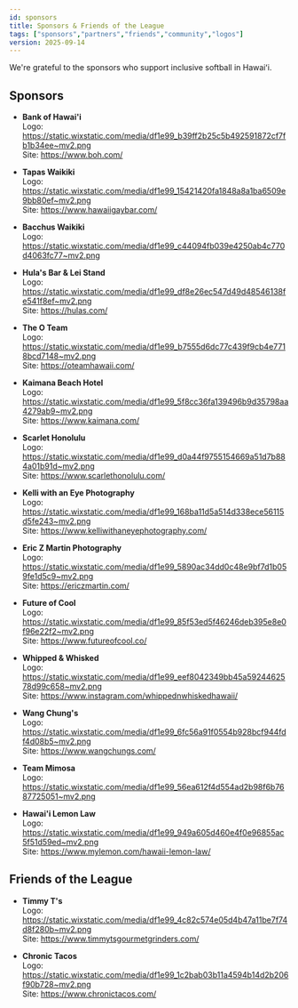 ```yaml
---
id: sponsors
title: Sponsors & Friends of the League
tags: ["sponsors","partners","friends","community","logos"]
version: 2025-09-14
---
```


We're grateful to the sponsors who support inclusive softball in Hawaiʻi.

## Sponsors
- **Bank of Hawai'i**  
  Logo: https://static.wixstatic.com/media/df1e99_b39ff2b25c5b492591872cf7fb1b34ee~mv2.png  
  Site: https://www.boh.com/

- **Tapas Waikiki**  
  Logo: https://static.wixstatic.com/media/df1e99_15421420fa1848a8a1ba6509e9bb80ef~mv2.png  
  Site: https://www.hawaiigaybar.com/

- **Bacchus Waikiki**  
  Logo: https://static.wixstatic.com/media/df1e99_c44094fb039e4250ab4c770d4063fc77~mv2.png

- **Hula's Bar & Lei Stand**  
  Logo: https://static.wixstatic.com/media/df1e99_df8e26ec547d49d48546138fe541f8ef~mv2.png  
  Site: https://hulas.com/

- **The O Team**  
  Logo: https://static.wixstatic.com/media/df1e99_b7555d6dc77c439f9cb4e7718bcd7148~mv2.png  
  Site: https://oteamhawaii.com/

- **Kaimana Beach Hotel**  
  Logo: https://static.wixstatic.com/media/df1e99_5f8cc36fa139496b9d35798aa4279ab9~mv2.png  
  Site: https://www.kaimana.com/

- **Scarlet Honolulu**  
  Logo: https://static.wixstatic.com/media/df1e99_d0a44f9755154669a51d7b884a01b91d~mv2.png  
  Site: https://www.scarlethonolulu.com/

- **Kelli with an Eye Photography**  
  Logo: https://static.wixstatic.com/media/df1e99_168ba11d5a514d338ece56115d5fe243~mv2.png  
  Site: https://www.kelliwithaneyephotography.com/

- **Eric Z Martin Photography**  
  Logo: https://static.wixstatic.com/media/df1e99_5890ac34dd0c48e9bf7d1b059fe1d5c9~mv2.png  
  Site: https://ericzmartin.com/

- **Future of Cool**  
  Logo: https://static.wixstatic.com/media/df1e99_85f53ed5f46246deb395e8e0f96e22f2~mv2.png  
  Site: https://www.futureofcool.co/

- **Whipped & Whisked**  
  Logo: https://static.wixstatic.com/media/df1e99_eef8042349bb45a5924462578d99c658~mv2.png  
  Site: https://www.instagram.com/whippednwhiskedhawaii/

- **Wang Chung's**  
  Logo: https://static.wixstatic.com/media/df1e99_6fc56a91f0554b928bcf944fdf4d08b5~mv2.png  
  Site: https://www.wangchungs.com/

- **Team Mimosa**  
  Logo: https://static.wixstatic.com/media/df1e99_56ea612f4d554ad2b98f6b7687725051~mv2.png

- **Hawai'i Lemon Law**  
  Logo: https://static.wixstatic.com/media/df1e99_949a605d460e4f0e96855ac5f51d59ed~mv2.png  
  Site: https://www.mylemon.com/hawaii-lemon-law/

## Friends of the League
- **Timmy T's**  
  Logo: https://static.wixstatic.com/media/df1e99_4c82c574e05d4b47a11be7f74d8f280b~mv2.png  
  Site: https://www.timmytsgourmetgrinders.com/

- **Chronic Tacos**  
  Logo: https://static.wixstatic.com/media/df1e99_1c2bab03b11a4594b14d2b206f90b728~mv2.png  
  Site: https://www.chronictacos.com/